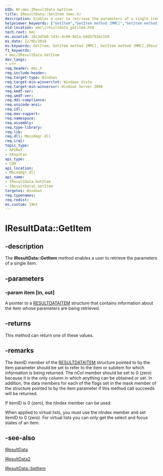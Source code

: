 ```yaml
---
UID: NF:mmc.IResultData.GetItem
title: IResultData::GetItem (mmc.h)
description: Enables a user to retrieve the parameters of a single item.
helpviewer_keywords: ["GetItem","GetItem method [MMC]","GetItem method [MMC]","IResultData interface","GetItem method [MMC]","IResultData2 interface","IResultData interface [MMC]","GetItem method","IResultData.GetItem","IResultData2 interface [MMC]","GetItem method","IResultData2::GetItem","IResultData::GetItem","_slate_iresultdata_getitem","mmc.iresultdata_getitem","mmc/IResultData2::GetItem","mmc/IResultData::GetItem"]
old-location: mmc\iresultdata_getitem.htm
tech.root: mmc
ms.assetid: 18c345b0-7d3c-4c80-8d1e-b8d5791bc550
ms.date: 12/05/2018
ms.keywords: GetItem, GetItem method [MMC], GetItem method [MMC],IResultData interface, GetItem method [MMC],IResultData2 interface, IResultData interface [MMC],GetItem method, IResultData.GetItem, IResultData2 interface [MMC],GetItem method, IResultData2::GetItem, IResultData::GetItem, _slate_iresultdata_getitem, mmc.iresultdata_getitem, mmc/IResultData2::GetItem, mmc/IResultData::GetItem
f1_keywords:
- mmc/IResultData.GetItem
dev_langs:
- c++
req.header: mmc.h
req.include-header: 
req.target-type: Windows
req.target-min-winverclnt: Windows Vista
req.target-min-winversvr: Windows Server 2008
req.kmdf-ver: 
req.umdf-ver: 
req.ddi-compliance: 
req.unicode-ansi: 
req.idl: 
req.max-support: 
req.namespace: 
req.assembly: 
req.type-library: 
req.lib: 
req.dll: Mmcndmgr.dll
req.irql: 
topic_type:
- APIRef
- kbSyntax
api_type:
- COM
api_location:
- Mmcndmgr.dll
api_name:
- IResultData.GetItem
- IResultData2.GetItem
targetos: Windows
req.typenames: 
req.redist: 
ms.custom: 19H1
---
```


# IResultData::GetItem


## -description


The <b>IResultData::GetItem</b> method enables a user to retrieve the parameters of a single item.


## -parameters




### -param item [in, out]

A pointer to a 
<a href="https://docs.microsoft.com/windows/desktop/api/mmc/ns-mmc-resultdataitem">RESULTDATAITEM</a> structure that contains information about the item whose parameters are being retrieved.


## -returns



This method can return one of these values.




## -remarks



The itemID member of the 
<a href="https://docs.microsoft.com/windows/desktop/api/mmc/ns-mmc-resultdataitem">RESULTDATAITEM</a> structure pointed to by the item parameter should be set to refer to the item or subitem for which information is being returned. The nCol member should be set to 0 (zero) because it is the only column in which anything can be obtained or set. In addition, the data members for each of the flags set in the mask member of the structure pointed to by the item parameter if this method call succeeds will be returned.

If itemID is 0 (zero), the nIndex member can be used.

When applied to virtual lists, you must use the nIndex member and set itemID to 0 (zero). For virtual lists you can only get the select and focus states of an item.




## -see-also




<a href="https://docs.microsoft.com/windows/desktop/api/mmc/nn-mmc-iresultdata">IResultData</a>



<a href="https://docs.microsoft.com/windows/desktop/api/mmc/nn-mmc-iresultdata2">IResultData2</a>



<a href="https://docs.microsoft.com/windows/desktop/api/mmc/nf-mmc-iresultdata-setitem">IResultData::SetItem</a>
 

 

